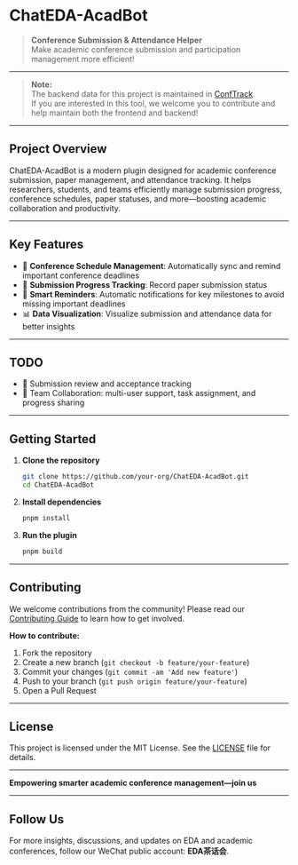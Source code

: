 # ChatEDA-AcadBot

> **Conference Submission & Attendance Helper**  
> Make academic conference submission and participation management more efficient!

---

> **Note:**  
> The backend data for this project is maintained in [ConfTrack](https://github.com/chateda-ichip/ConfTrack).  
> If you are interested in this tool, we welcome you to contribute and help maintain both the frontend and backend!

---

## Project Overview

ChatEDA-AcadBot is a modern plugin designed for academic conference submission, paper management, and attendance tracking. It helps researchers, students, and teams efficiently manage submission progress, conference schedules, paper statuses, and more—boosting academic collaboration and productivity.

---

## Key Features

- 📅 **Conference Schedule Management**: Automatically sync and remind important conference deadlines
- 📝 **Submission Progress Tracking**: Record paper submission status
- 🔔 **Smart Reminders**: Automatic notifications for key milestones to avoid missing important deadlines
- 📊 **Data Visualization**: Visualize submission and attendance data for better insights

---

## TODO

- 📝 Submission review and acceptance tracking
- 👥 Team Collaboration: multi-user support, task assignment, and progress sharing

---

## Getting Started

1. **Clone the repository**
   ```bash
   git clone https://github.com/your-org/ChatEDA-AcadBot.git
   cd ChatEDA-AcadBot
   ```
2. **Install dependencies**
   ```bash
   pnpm install
   ```
3. **Run the plugin**
   ```bash
   pnpm build
   ```

---

## Contributing

We welcome contributions from the community! Please read our [Contributing Guide](CONTRIBUTING.md) to learn how to get involved.

**How to contribute:**
1. Fork the repository
2. Create a new branch (`git checkout -b feature/your-feature`)
3. Commit your changes (`git commit -am 'Add new feature'`)
4. Push to your branch (`git push origin feature/your-feature`)
5. Open a Pull Request

---

## License

This project is licensed under the MIT License. See the [LICENSE](LICENSE) file for details.

---

**Empowering smarter academic conference management—join us**

---

## Follow Us

For more insights, discussions, and updates on EDA and academic conferences, follow our WeChat public account: **EDA茶话会**.
